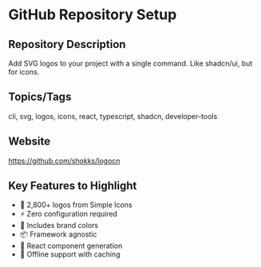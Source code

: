 # GitHub Repository Setup

## Repository Description
Add SVG logos to your project with a single command. Like shadcn/ui, but for icons.

## Topics/Tags
cli, svg, logos, icons, react, typescript, shadcn, developer-tools

## Website
https://github.com/shokks/logocn

## Key Features to Highlight
- 🚀 2,800+ logos from Simple Icons
- ⚡ Zero configuration required  
- 🎨 Includes brand colors
- 📦 Framework agnostic
- 🔧 React component generation
- 💾 Offline support with caching